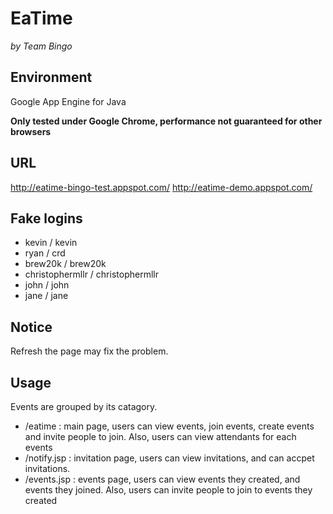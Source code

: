 # EaTime

*by Team Bingo*

## Environment

Google App Engine for Java

**Only tested under Google Chrome, performance not guaranteed for other browsers**

## URL

http://eatime-bingo-test.appspot.com/
http://eatime-demo.appspot.com/

## Fake logins

* kevin / kevin
* ryan / crd
* brew20k / brew20k
* christophermllr / christophermllr
* john / john
* jane / jane

## Notice

Refresh the page may fix the problem.

## Usage

Events are grouped by its catagory.

* /eatime  :  main page, users can view events, join events, create events and invite people to join. Also, users can view attendants for each events
* /notify.jsp : invitation page, users can view invitations, and can accpet invitations.
* /events.jsp  : events page, users can view events they created, and events they joined. Also, users can invite people to join to events they created
